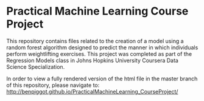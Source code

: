 Practical Machine Learning Course Project
======================================
This repository contains files related to the creation of a model using a random forest algorithm designed to predict the manner in which individuals perform weightlifting exercises. This project was completed as part of the Regression Models class in Johns Hopkins University Coursera Data Science Specialization.

In order to view a fully rendered version of the html file in the master branch of this repository, please navigate to:
http://benpiggot.github.io/PracticalMachineLearning_CourseProject/
